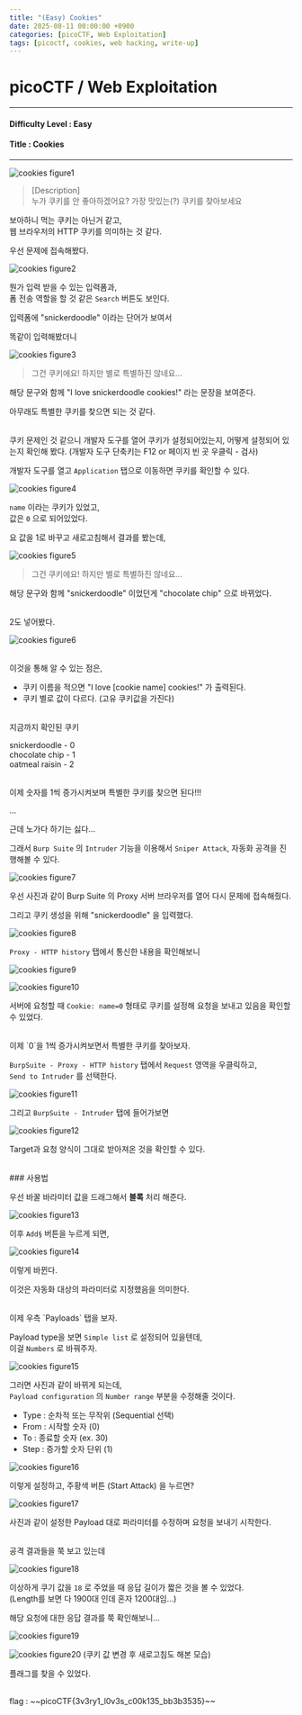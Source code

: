 ```yaml
---
title: "(Easy) Cookies"
date: 2025-08-11 00:00:00 +0900
categories: [picoCTF, Web Exploitation]
tags: [picoctf, cookies, web hacking, write-up]
---
```


# picoCTF / Web Exploitation

---

#### Difficulty Level : Easy
#### Title : Cookies

---

![cookies figure1](/assets/img/picoCTF/2025-08-06-11-27-59.png)

> [Description]  
> 누가 쿠키를 안 좋아하겠어요?
> 가장 맛있는(?) 쿠키를 찾아보세요

보아하니 먹는 쿠키는 아닌거 같고,  
웹 브라우저의 HTTP 쿠키를 의미하는 것 같다.

우선 문제에 접속해봤다.

![cookies figure2](/assets/img/picoCTF/2025-08-06-11-36-36.png)

뭔가 입력 받을 수 있는 입력폼과,  
폼 전송 역할을 할 것 같은 `Search` 버튼도 보인다.

입력폼에 "snickerdoodle" 이라는 단어가 보여서

똑같이 입력해봤더니

![cookies figure3](/assets/img/picoCTF/2025-08-06-11-39-25.png)

> 그건 쿠키에요! 하지만 별로 특별하진 않네요...

해당 문구와 함께 "I love snickerdoodle cookies!" 라는 문장을 보여준다.

아무래도 특별한 쿠키를 찾으면 되는 것 같다.

<br>
쿠키 문제인 것 같으니 개발자 도구를 열어 쿠키가 설정되어있는지, 어떻게 설정되어 있는지 확인해 봤다.  
(개발자 도구 단축키는 F12 or 페이지 빈 곳 우클릭 - 검사)

개발자 도구를 열고 `Application` 탭으로 이동하면 쿠키를 확인할 수 있다.

![cookies figure4](/assets/img/picoCTF/2025-08-06-11-43-45.png)

`name` 이라는 쿠키가 있었고,  
값은 `0` 으로 되어있었다.

요 값을 1로 바꾸고 새로고침해서 결과를 봤는데,

![cookies figure5](/assets/img/picoCTF/2025-08-06-11-46-36.png)

> 그건 쿠키에요! 하지만 별로 특별하진 않네요...

해당 문구와 함께 "snickerdoodle" 이었던게 "chocolate chip" 으로 바뀌었다.

<br>
2도 넣어봤다.

![cookies figure6](/assets/img/picoCTF/2025-08-06-11-51-20.png)

<br>
이것을 통해 알 수 있는 점은,

- 쿠키 이름을 적으면 "I love \[cookie name\] cookies!" 가 출력된다.
- 쿠키 별로 값이 다르다. (고유 쿠키값을 가진다)

<br>
지금까지 확인된 쿠키  

snickerdoodle - 0  
chocolate chip - 1  
oatmeal raisin - 2  

<br>
이제 숫자를 1씩 증가시켜보며 특별한 쿠키를 찾으면 된다!!!

...

근데 노가다 하기는 싫다...

그래서 `Burp Suite` 의 `Intruder` 기능을 이용해서 `Sniper Attack`, 자동화 공격을 진행해볼 수 있다.

![cookies figure7](/assets/img/picoCTF/2025-08-06-12-19-42.png)

우선 사진과 같이 Burp Suite 의 Proxy 서버 브라우저를 열어 다시 문제에 접속해줬다.

그리고 쿠키 생성을 위해 "snickerdoodle" 을 입력했다.

![cookies figure8](/assets/img/picoCTF/2025-08-06-12-59-26.png)

`Proxy - HTTP history` 탭에서 통신한 내용을 확인해보니

![cookies figure9](/assets/img/picoCTF/2025-08-06-13-01-29.png)

![cookies figure10](/assets/img/picoCTF/2025-08-06-13-02-41.png)

서버에 요청할 때 `Cookie: name=0` 형태로 쿠키를 설정해 요청을 보내고 있음을 확인할 수 있었다.

<br>
이제 `0`을 1씩 증가시켜보면서 특별한 쿠키를 찾아보자.

`BurpSuite - Proxy - HTTP history` 탭에서 `Request` 영역을 우클릭하고,  
`Send to Intruder` 를 선택한다.

![cookies figure11](/assets/img/picoCTF/2025-08-06-13-05-46.png)

그리고 `BurpSuite - Intruder` 탭에 들어가보면

![cookies figure12](/assets/img/picoCTF/2025-08-06-13-38-05.png)

Target과 요청 양식이 그대로 받아져온 것을 확인할 수 있다.

<br>
### 사용법

우선 바꿀 바라미터 값을 드래그해서 **블록** 처리 해준다.

![cookies figure13](/assets/img/picoCTF/2025-08-06-13-40-53.png)

이후 `Add§` 버튼을 누르게 되면,

![cookies figure14](/assets/img/picoCTF/2025-08-06-13-41-53.png)

이렇게 바뀐다.

이것은 자동화 대상의 파라미터로 지정했음을 의미한다.

<br>
이제 우측 `Payloads` 탭을 보자.

Payload type을 보면 `Simple list` 로 설정되어 있을텐데,  
이걸 `Numbers` 로 바꿔주자.

![cookies figure15](/assets/img/picoCTF/2025-08-06-13-45-01.png)

그러면 사진과 같이 바뀌게 되는데,  
`Payload configuration` 의 `Number range` 부분을 수정해줄 것이다.

- Type : 순차적 또는 무작위 (Sequential 선택)
- From : 시작할 숫자 (0)
- To : 종료할 숫자 (ex. 30)
- Step : 증가할 숫자 단위 (1)

![cookies figure16](/assets/img/picoCTF/2025-08-06-13-51-29.png)

이렇게 설정하고, 주황색 버튼 (Start Attack) 을 누르면?

![cookies figure17](/assets/img/picoCTF/2025-08-06-13-53-01.png)

사진과 같이 설정한 Payload 대로 파라미터를 수정하며 요청을 보내기 시작한다.

<br>
공격 결과들을 쭉 보고 있는데

![cookies figure18](/assets/img/picoCTF/2025-08-06-14-00-29.png)

이상하게 쿠기 값을 `18` 로 주었을 때 응답 길이가 짧은 것을 볼 수 있었다.  
(Length를 보면 다 1900대 인데 혼자 1200대임...)

해당 요청에 대한 응답 결과를 쭉 확인해보니...

![cookies figure19](/assets/img/picoCTF/2025-08-06-14-02-08.png)

![cookies figure20](/assets/img/picoCTF/2025-08-06-14-02-32.png)
(쿠키 값 변경 후 새로고침도 해본 모습)

플래그를 찾을 수 있었다.

<br>
flag : ~~picoCTF{3v3ry1_l0v3s_c00k135_bb3b3535}~~





